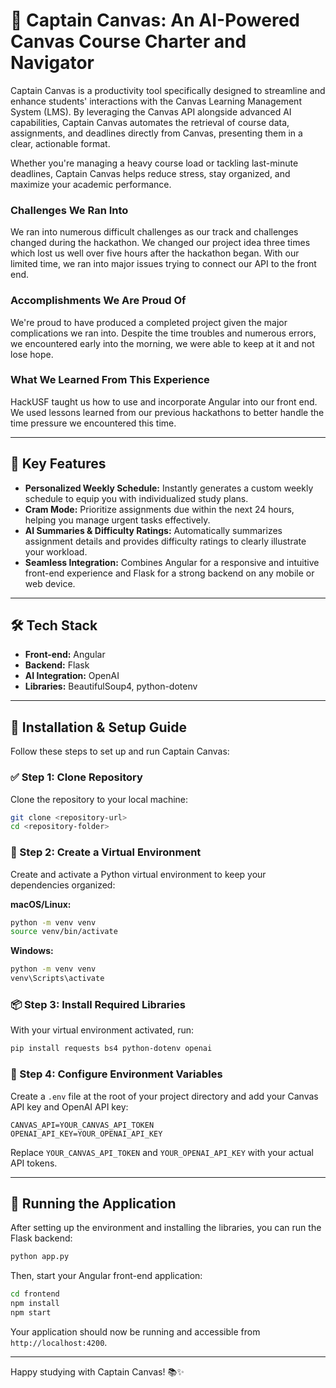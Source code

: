 # 🚀 Captain Canvas: An AI-Powered Canvas Course Charter and Navigator

Captain Canvas is a productivity tool specifically designed to streamline and enhance students' interactions with the Canvas Learning Management System (LMS). By leveraging the Canvas API alongside advanced AI capabilities, Captain Canvas automates the retrieval of course data, assignments, and deadlines directly from Canvas, presenting them in a clear, actionable format.

Whether you're managing a heavy course load or tackling last-minute deadlines, Captain Canvas helps reduce stress, stay organized, and maximize your academic performance.

### Challenges We Ran Into

We ran into numerous difficult challenges as our track and challenges changed during the hackathon. We changed our project idea three times which lost us well over five hours after the hackathon began. With our limited time, we ran into major issues trying to connect our API to the front end.

### Accomplishments We Are Proud Of

We're proud to have produced a completed project given the major complications we ran into. Despite the time troubles and numerous errors, we encountered early into the morning, we were able to keep at it and not lose hope.

### What We Learned From This Experience

HackUSF taught us how to use and incorporate Angular into our front end. We used lessons learned from our previous hackathons to better handle the time pressure we encountered this time.

---

## 🎯 Key Features

- **Personalized Weekly Schedule:** Instantly generates a custom weekly schedule to equip you with individualized study plans.
- **Cram Mode:** Prioritize assignments due within the next 24 hours, helping you manage urgent tasks effectively.
- **AI Summaries & Difficulty Ratings:** Automatically summarizes assignment details and provides difficulty ratings to clearly illustrate your workload.
- **Seamless Integration:** Combines Angular for a responsive and intuitive front-end experience and Flask for a strong backend on any mobile or web device.

---

## 🛠️ Tech Stack

- **Front-end:** Angular
- **Backend:** Flask
- **AI Integration:** OpenAI
- **Libraries:** BeautifulSoup4, python-dotenv

---

## 📘 Installation & Setup Guide

Follow these steps to set up and run Captain Canvas:

### ✅ Step 1: Clone Repository
Clone the repository to your local machine:
```bash
git clone <repository-url>
cd <repository-folder>
```

### 🐍 Step 2: Create a Virtual Environment
Create and activate a Python virtual environment to keep your dependencies organized:

**macOS/Linux:**
```bash
python -m venv venv
source venv/bin/activate
```

**Windows:**
```bash
python -m venv venv
venv\Scripts\activate
```

### 📦 Step 3: Install Required Libraries
With your virtual environment activated, run:
```bash
pip install requests bs4 python-dotenv openai
```

### 🔐 Step 4: Configure Environment Variables
Create a `.env` file at the root of your project directory and add your Canvas API key and OpenAI API key:

```dotenv
CANVAS_API=YOUR_CANVAS_API_TOKEN
OPENAI_API_KEY=YOUR_OPENAI_API_KEY
```

Replace `YOUR_CANVAS_API_TOKEN` and `YOUR_OPENAI_API_KEY` with your actual API tokens.

---

## 🚦 Running the Application
After setting up the environment and installing the libraries, you can run the Flask backend:

```bash
python app.py
```

Then, start your Angular front-end application:

```bash
cd frontend
npm install
npm start
```

Your application should now be running and accessible from `http://localhost:4200`.

---

Happy studying with Captain Canvas! 📚✨
